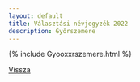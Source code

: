 ```yaml
---
layout: default
title: Választási névjegyzék 2022
description: Győrszemere
---
```


{% include Gyooxxrszemere.html %}

[Vissza](./)